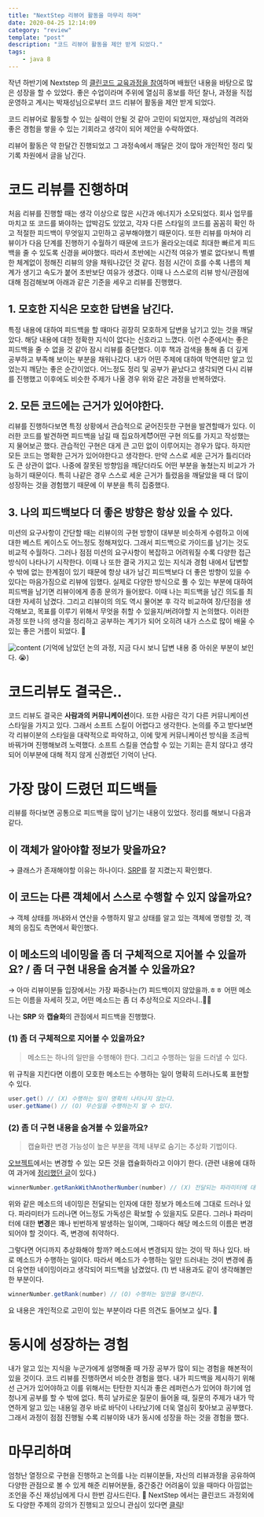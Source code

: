 ```yaml
---
title: "NextStep 리뷰어 활동을 마무리 하며"
date: 2020-04-25 12:14:09
category: "review"
template: "post"
description: "코드 리뷰어 활동을 제안 받게 되었다."
tags: 
    - java 8
---
```

작년 하반기에 Nextstep 의 [클린코드 교육과정을 참여](https://vagabond95.me/nextstep-class-review/)하며 배웠던 내용을 바탕으로 많은 성장을 할 수 있었다. 좋은 수업이라며 주위에 열심히 홍보를 하던 찰나, 과정을 직접 운영하고 계시는 박재성님으로부터 코드 리뷰어 활동을 제안 받게 되었다. 

코드 리뷰어로 활동할 수 있는 실력이 안될 것 같아 고민이 되었지만, 재성님의 격려와 좋은 경험을 쌓을 수 있는 기회라고 생각이 되어 제안을 수락하였다. 

리뷰어 활동은 약 한달간 진행되었고 그 과정속에서 깨달은 것이 많아 개인적인 정리 및 기록 차원에서 글을 남긴다.

# 코드 리뷰를 진행하며

처음 리뷰를 진행할 때는 생각 이상으로 많은 시간과 에너지가 소모되었다. 회사 업무를 마치고 또 코드를 봐야하는 압박감도 있었고, 각자 다른 스타일의 코드를 꼼꼼히 확인 하고 적절한 피드백이 무엇일지 고민하고 공부해야했기 때문이다. 또한 리뷰를 마쳐야 리뷰이가 다음 단계를 진행하기 수월하기 때문에 코드가 올라오는데로 최대한 빠르게 피드백을 줄 수 있도록 신경을 써야했다. 따라서 초반에는 시간적 여유가 별로 없다보니 특별한 체계없이 정해진 리뷰의 양을 채워나갔던 것 같다.
점점 시간이 흐를 수록 나름의 체계가 생기고 속도가 붙어 초반보단 여유가 생겼다. 이때 나 스스로의 리뷰 방식/관점에 대해 점검해보며 아래과 같은 기준을 세우고 리뷰를 진행했다. 

## 1. 모호한 지식은 모호한 답변을 남긴다.

특정 내용에 대하여 피드백을 할 때마다 굉장히 모호하게 답변을 남기고 있는 것을 깨달았다. 해당 내용에 대한 정확한 지식이 없다는 신호라고 느꼈다. 이런 수준에서는 좋은 피드백을 줄 수 없을 것 같아 잠시 리뷰를 중단했다. 이후 책과 검색을 통해 좀 더 깊게 공부하고 부족해 보이는 부분을 채워나갔다. 내가 어떤 주제에 대하여 막연히만 알고 있었는지 깨닫는 좋은 순간이었다. 어느정도 정리 및 공부가 끝났다고 생각되면 다시 리뷰를 진행했고 이후에도 비슷한 주제가 나올 경우 위와 같은 과정을 반복하였다.

## 2. 모든 코드에는 근거가 있어야한다.

리뷰를 진행하다보면 특정 상황에서 관습적으로 굳어진듯한 구현을 발견할때가 있다. 이러한 코드를 발견하면 피드백을 남길 때 집요하게😈어떤 구현 의도를 가지고 작성했는지 물어보곤 했다. 
관습적인 구현은 대게 큰 고민 없이 이루어지는 경우가 많다. 하지만 모든 코드는 명확한 근거가 있어야한다고 생각한다. 만약 스스로 세운 근거가 틀리더라도 큰 상관이 없다. 나중에 잘못된 방향임을 깨닫더라도 어떤 부분을 놓쳤는지 비교가 가능하기 때문이다. 특히 나같은 경우 스스로 세운 근거가 틀렸음을 깨달았을 때 더 많이 성장하는 것을 경험했기 때문에 이 부분을 특히 집중했다. 

## 3. 나의 피드백보다 더 좋은 방향은 항상 있을 수 있다.

미션의 요구사항이 간단할 때는 리뷰이의 구현 방향이 대부분 비슷하게 수렴하고 이에 대한 베스트 케이스도 어느정도 정해져있다. 그래서 피드백으로 가이드를 남기는 것도 비교적 수월하다. 그러나 점점 미션의 요구사항이 복잡하고 어려워질 수록 다양한 접근 방식이 나타나기 시작한다. 이때 나 또한 결국 가지고 있는 지식과 경험 내에서 답변할 수 밖에 없는 한계점이 있기 때문에 항상 내가 남긴 피드백보다 더 좋은 방향이 있을 수 있다는 마음가짐으로 리뷰에 임했다. 
실제로 다양한 방식으로 풀 수 있는 부분에 대하여 피드백을 남기면 리뷰이에게 종종 문의가 들어왔다. 이때 나는 피드백을 남긴 의도를 최대한 자세히 남겼다. 그리고 리뷰이의 의도 역시 물어본 후 각각 비교하여 장/단점을 생각해보고, 목표를 이루기 위해서 무엇을 취할 수 있을지/버려야할 지 논의했다. 이러한 과정 또한 나의 생각을 정리하고 공부하는 계기가 되어 오히려 내가 스스로 많이 배울 수 있는 좋은 거름이 되었다. 👏

![content](/media/post/nextstep/next_step_reviewer.png)
(기억에 남았던 논의 과정, 지금 다시 보니 답변 내용 중 아쉬운 부분이 보인다. 😭)

# 코드리뷰도 결국은..

코드 리뷰도 결국은 **사람과의 커뮤니케이션**이다. 또한 사람은 각기 다른 커뮤니케이션 스타일을 가지고 있다. 그래서 소프트 스킬이 어렵다고 생각한다. 논의를 주고 받다보면 각 리뷰이분의 스타일을 대략적으로 파악하고, 이에 맞게 커뮤니케이션 방식을 조금씩 바꿔가며 진행해보려 노력했다.
소프트 스킬을 연습할 수 있는 기회는 흔치 않다고 생각되어 이부분에 대해 적지 않게 신경썼던 기억이 난다.

# 가장 많이 드렸던 피드백들

리뷰를 하다보면 공통으로 피드백을 많이 남기는 내용이 있었다. 정리를 해보니 다음과 같다.

## 이 객체가 알아야할 정보가 맞을까요?

 → 클래스가 존재해야할 이유는 하나이다. [SRP](https://en.wikipedia.org/wiki/Single-responsibility_principle)를 잘 지켰는지 확인했다.

## 이 코드는 다른 객체에서 스스로 수행할 수 있지 않을까요?

→ 객체 상태를 꺼내와서 연산을 수행하지 말고 상태를 알고 있는 객체에 명령할 것, 객체의 응집도 측면에서 확인했다.

## 이 메소드의 네이밍을 좀 더 구체적으로 지어볼 수 있을까요? / 좀 더 구현 내용을 숨겨볼 수 있을까요?

→ 아마 리뷰이분들 입장에서는 가장 짜증나는(?) 피드백이지 않았을까.ㅎㅎ 어떤 메소드는 이름을 자세히 짓고, 어떤 메소드는 좀 더 추상적으로 지으라니..🤬🤬

나는 **SRP** 와 **캡슐화**의 관점에서 피드백을 진행했다.

### (1) 좀 더 구체적으로 지어볼 수 있을까요? 
> 메소드는 하나의 일만을 수행해야 한다. 그리고 수행하는 일을 드러낼 수 있다.

위 규칙을 지킨다면 이름이 모호한 메소드는 수행하는 일이 명확히 드러나도록 표현할 수 있다.
```java
user.get() // (X) 수행하는 일이 명확히 나타나지 않는다. 
user.getName() // (O) 무슨일을 수행하는지 알 수 있다.
```

### (2) 좀 더 구현 내용을 숨겨볼 수 있을까요?
> 캡슐화란 변경 가능성이 높은 부분을 객체 내부로 숨기는 추상화 기법이다.

[오브젝트](http://www.yes24.com/Product/Goods/74219491)에서는 변경할 수 있는 모든 것을 캡슐화하라고 이야기 한다.
(관련 내용에 대하여 과거에 [정리했던 글](https://vagabond95.me/object-book-4/)이 있다.)
```java
winnerNumber.getRankWithAnotherNumber(number) // (X) 전달되는 파라미터에 대한 정보가 드러난다.
```
위와 같은 메소드의 네이밍은 전달되는 인자에 대한 정보가 메소드에 그대로 드러나 있다. 파라미터가 드러나면 어느정도 가독성은 확보할 수 있을지도 모른다. 그러나 파라미터에 대한 **변경**은 꽤나 빈번하게 발생하는 일이며, 그때마다 해당 메소드의 이름은 변경되어야 할 것이다. 즉, 변경에 취약하다.

그렇다면 어디까지 추상화해야 할까? 메소드에서 변경되지 않는 것이 딱 하나 있다. 바로 메소드가 수행하는 일이다. 따라서 메소드가 수행하는 일만 드러내는 것이 변경에 좀 더 유연한 네이밍이라고 생각되어 피드백을 남겼었다. (1) 번 내용과도 같이 생각해볼만한 부분이다. 
```java
winnerNumber.getRank(number) // (O) 수행하는 일만을 명시한다.
```

요 내용은 개인적으로 고민이 있는 부분이라 다른 의견도 들어보고 싶다. 🤔

# 동시에 성장하는 경험
내가 알고 있는 지식을 누군가에게 설명해줄 때 가장 공부가 많이 되는 경험을 해본적이 있을 것이다. 코드 리뷰를 진행하면서 비슷한 경험을 했다. 내가 피드백을 제시하기 위해선 근거가 있어야하고 이를 위해서는 탄탄한 지식과 좋은 레퍼런스가 있어야 하기에 엄청나게 공부를 할 수 밖에 없다. 특히 날카로운 질문이 들어올 때, 질문의 주제가 내가 막연하게 알고 있는 내용일 경우 바로 바닥이 나타났기에 더욱 열심히 찾아보고 공부했다. 그래서 과정이 점점 진행될 수록 리뷰이와 내가 동시에 성장을 하는 것을 경험을 했다.

# 마무리하며
엄청난 열정으로 구현을 진행하고 논의를 나눈 리뷰이분들, 자신의 리뷰과정을 공유하여 다양한 관점으로 볼 수 있게 해준 리뷰어분들, 중간중간 어려움이 있을 때마다 아낌없는 조언을 주신 재성님에게 다시 한번 감사드린다. 🙏
NextStep 에서는 클린코드 과정외에도 다양한 주제의 강의가 진행되고 있으니 관심이 있다면 [클릭](https://edu.nextstep.camp/)!